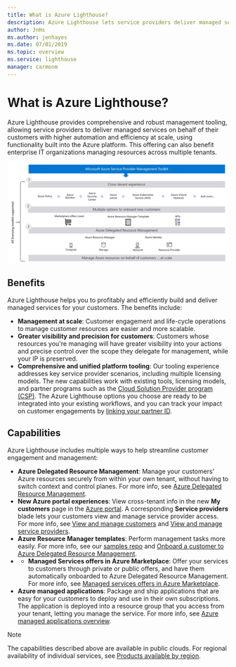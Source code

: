 ```yaml
---
title: What is Azure Lighthouse?
description: Azure Lighthouse lets service providers deliver managed services for their customers with higher automation and efficiency at scale.
author: JnHs
ms.author: jenhayes
ms.date: 07/01/2019
ms.topic: overview
ms.service: lighthouse
manager: carmonm
---
```

# What is Azure Lighthouse?

Azure Lighthouse provides comprehensive and robust management tooling, allowing service providers to deliver managed services on behalf of their customers with higher automation and efficiency at scale, using functionality built into the Azure platform. This offering can also benefit enterprise IT organizations managing resources across multiple tenants.

![Overview diagram of Azure Lighthouse](media/azure-service-provider-management-toolkit-overview.jpg)

## Benefits

Azure Lighthouse helps you to profitably and efficiently build and deliver managed services for your customers. The benefits include:

- **Management at scale**: Customer engagement and life-cycle operations to manage customer resources are easier and more scalable.
- **Greater visibility and precision for customers**: Customers whose resources you're managing will have greater visibility into your actions and precise control over the scope they delegate for management, while your IP is preserved.
- **Comprehensive and unified platform tooling**: Our tooling experience addresses key service provider scenarios, including multiple licensing models. The new capabilities work with existing tools, licensing models, and partner programs such as the [Cloud Solution Provider program (CSP)](https://docs.microsoft.com/partner-center/csp-overview). The Azure Lighthouse options you choose are ready to be integrated into your existing workflows, and you can track your impact on customer engagements by [linking your partner ID](https://docs.microsoft.com/azure/billing/billing-partner-admin-link-started).

## Capabilities

Azure Lighthouse includes multiple ways to help streamline customer engagement and management:

- **Azure Delegated Resource Management**: Manage your customers' Azure resources securely from within your own tenant, without having to switch context and control planes. For more info, see [Azure Delegated Resource Management](./concepts/azure-delegated-resource-management.md).
- **New Azure portal experiences**: View cross-tenant info in the new **My customers** page in the [Azure portal](https://portal.azure.com). A corresponding **Service providers** blade lets your customers view and manage service provider access. For more info, see [View and manage customers](./how-to/view-manage-customers.md) and [View and manage service providers](./how-to/view-manage-service-providers.md).
- **Azure Resource Manager templates**: Perform management tasks more easily. For more info, see our [samples repo](https://github.com/Azure/Azure-Service-Provider-Management-Toolkit-samples/tree/master/Azure-Delegated-Resource-Management/templates) and [Onboard a customer to Azure Delegated Resource Management](how-to/onboard-customer.md).
- - **Managed Services offers in Azure Marketplace**: Offer your services to customers through private or public offers, and have them automatically onboarded to Azure Delegated Resource Management. For more info, see [Managed services offers in Azure Marketplace](./concepts/managed-services-offers.md).
- **Azure managed applications**: Package and ship applications that are easy for your customers to deploy and use in their own subscriptions. The application is deployed into a resource group that you access from your tenant, letting you manage the service. For more info, see [Azure managed applications overview](https://docs.microsoft.com/azure/managed-applications/overview).

> [!NOTE]
> The capabilities described above are available in public clouds. For regional availability of individual services, see [Products available by region](https://azure.microsoft.com/global-infrastructure/services/).